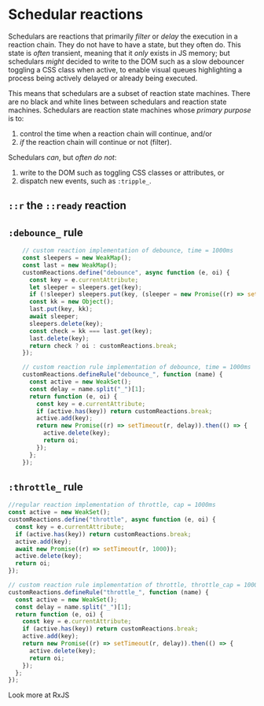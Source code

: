 # Schedular reactions

Schedulars are reactions that primarily *filter* or *delay* the execution in a reaction chain. They do not have to have a state, but they often do. This state is *often* transient, meaning that it *only* exists in JS memory; but schedulars *might* decided to write to the DOM such as a slow debouncer toggling a CSS class when active, to enable visual queues highlighting a process being actively delayed or already being executed.

This means that schedulars are a subset of reaction state machines. There are no black and white lines between schedulars and reaction state machines. Schedulars are reaction state machines whose *primary purpose* is to:
1. control the time when a reaction chain will continue, and/or
2. *if* the reaction chain will continue or not (filter).

Schedulars *can*, but *often do not*:
1. write to the DOM such as toggling CSS classes or attributes, or
2. dispatch new events, such as `:tripple_`.

## `::r` the `::ready` reaction


## `:debounce_` rule
```js
    // custom reaction implementation of debounce, time = 1000ms
    const sleepers = new WeakMap();
    const last = new WeakMap();
    customReactions.define("debounce", async function (e, oi) {
      const key = e.currentAttribute;
      let sleeper = sleepers.get(key);
      if (!sleeper) sleepers.put(key, (sleeper = new Promise((r) => setTimeout(r, 1000))));
      const kk = new Object();
      last.put(key, kk);
      await sleeper;
      sleepers.delete(key);
      const check = kk === last.get(key);
      last.delete(key);
      return check ? oi : customReactions.break;
    });

    // custom reaction rule implementation of debounce, time = 1000ms
    customReactions.defineRule("debounce_", function (name) {
      const active = new WeakSet();
      const delay = name.split("_")[1];
      return function (e, oi) {
        const key = e.currentAttribute;
        if (active.has(key)) return customReactions.break;
        active.add(key);
        return new Promise((r) => setTimeout(r, delay)).then(() => {
          active.delete(key);
          return oi;
        });
      };
    });
```

## `:throttle_` rule

```js
//regular reaction implementation of throttle, cap = 1000ms
const active = new WeakSet();
customReactions.define("throttle", async function (e, oi) {
  const key = e.currentAttribute;
  if (active.has(key)) return customReactions.break;
  active.add(key);
  await new Promise((r) => setTimeout(r, 1000));
  active.delete(key);
  return oi;
});

// custom reaction rule implementation of throttle, throttle_cap = 1000ms
customReactions.defineRule("throttle_", function (name) {
  const active = new WeakSet();
  const delay = name.split("_")[1];
  return function (e, oi) {
    const key = e.currentAttribute;
    if (active.has(key)) return customReactions.break;
    active.add(key);
    return new Promise((r) => setTimeout(r, delay)).then(() => {
      active.delete(key);
      return oi;
    });
  };
});
```

Look more at RxJS
##